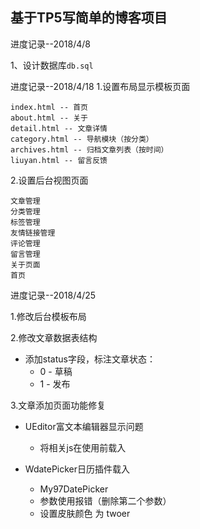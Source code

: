 ## 基于TP5写简单的博客项目

进度记录--2018/4/8


1、设计数据库`db.sql`


进度记录--2018/4/18
1.设置布局显示模板页面
    
    index.html -- 首页
    about.html -- 关于
    detail.html -- 文章详情
    category.html -- 导航模块（按分类）
    archives.html -- 归档文章列表（按时间）
    liuyan.html -- 留言反馈

2.设置后台视图页面

    文章管理
    分类管理
    标签管理
    友情链接管理
    评论管理
    留言管理
    关于页面
    首页

进度记录--2018/4/25

1.修改后台模板布局

2.修改文章数据表结构
* 添加status字段，标注文章状态：
    * 0 - 草稿
    * 1 - 发布

3.文章添加页面功能修复
* UEditor富文本编辑器显示问题
    * 将相关js在使用前载入

* WdatePicker日历插件载入
    * My97DatePicker
    * 参数使用报错（删除第二个参数）
    * 设置皮肤颜色 为 twoer